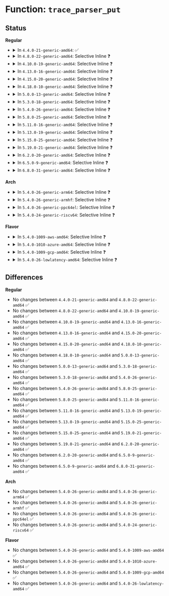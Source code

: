 # Function: <code>trace_parser_put</code>

## Status
<b>Regular</b>
<ul>
<li>
<details>
<summary>In <code>4.4.0-21-generic-amd64</code>: ✅</summary>

```c
void trace_parser_put(struct trace_parser * parser)
```

```json
{
  "name": "trace_parser_put",
  "collision_type": "Unique Global",
  "inline_type": "No",
  "funcs": [
    {
      "addr": 18446744071580213072,
      "name": "trace_parser_put",
      "external": true,
      "loc": "kernel/trace/trace.c:914",
      "file": "kernel/trace/trace.c",
      "inline": "seen, unknown",
      "caller_inline": [],
      "caller_func": [
        "kernel/trace/ftrace.c:ftrace_graph_write",
        "kernel/trace/ftrace.c:ftrace_regex_release",
        "kernel/trace/ftrace.c:ftrace_regex_open",
        "kernel/trace/ftrace.c:ftrace_regex_open",
        "kernel/trace/trace_events.c:ftrace_event_pid_write",
        "kernel/trace/trace_events.c:ftrace_event_pid_write",
        "kernel/trace/trace_events.c:ftrace_event_pid_write",
        "kernel/trace/trace_events.c:ftrace_event_pid_write",
        "kernel/trace/trace_events.c:ftrace_event_pid_write",
        "kernel/trace/trace_events.c:ftrace_event_write"
      ]
    }
  ],
  "symbols": [
    {
      "addr": 18446744071580213072,
      "name": "trace_parser_put",
      "section": ".text",
      "bind": "STB_GLOBAL",
      "size": 15
    }
  ]
}
```
</details>
</li>
<li>
<details>
<summary>In <code>4.8.0-22-generic-amd64</code>: Selective Inline ❓</summary>

```c
void trace_parser_put(struct trace_parser * parser)
```

```json
{
  "name": "trace_parser_put",
  "collision_type": "Unique Global",
  "inline_type": "Selective",
  "funcs": [
    {
      "addr": 18446744071580249307,
      "name": "trace_parser_put",
      "external": true,
      "loc": "kernel/trace/trace.c:1149",
      "file": "kernel/trace/trace.c",
      "inline": "not declared, inlined",
      "caller_inline": [
        "kernel/trace/trace.c:trace_pid_write"
      ],
      "caller_func": [
        "kernel/trace/ftrace.c:ftrace_graph_write",
        "kernel/trace/ftrace.c:ftrace_regex_release",
        "kernel/trace/ftrace.c:ftrace_regex_open",
        "kernel/trace/ftrace.c:ftrace_regex_open",
        "kernel/trace/trace_events.c:ftrace_event_write"
      ]
    }
  ],
  "symbols": [
    {
      "addr": 18446744071580248400,
      "name": "trace_parser_put",
      "section": ".text",
      "bind": "STB_GLOBAL",
      "size": 15
    }
  ]
}
```
</details>
</li>
<li>
<details>
<summary>In <code>4.10.0-19-generic-amd64</code>: Selective Inline ❓</summary>

```c
void trace_parser_put(struct trace_parser * parser)
```

```json
{
  "name": "trace_parser_put",
  "collision_type": "Unique Global",
  "inline_type": "Selective",
  "funcs": [
    {
      "addr": 18446744071580294683,
      "name": "trace_parser_put",
      "external": true,
      "loc": "kernel/trace/trace.c:1193",
      "file": "kernel/trace/trace.c",
      "inline": "not declared, inlined",
      "caller_inline": [
        "kernel/trace/trace.c:trace_pid_write"
      ],
      "caller_func": [
        "kernel/trace/ftrace.c:ftrace_graph_write",
        "kernel/trace/ftrace.c:ftrace_regex_release",
        "kernel/trace/ftrace.c:ftrace_regex_open",
        "kernel/trace/ftrace.c:ftrace_regex_open",
        "kernel/trace/trace_events.c:ftrace_event_write"
      ]
    }
  ],
  "symbols": [
    {
      "addr": 18446744071580293776,
      "name": "trace_parser_put",
      "section": ".text",
      "bind": "STB_GLOBAL",
      "size": 15
    }
  ]
}
```
</details>
</li>
<li>
<details>
<summary>In <code>4.13.0-16-generic-amd64</code>: Selective Inline ❓</summary>

```c
void trace_parser_put(struct trace_parser * parser)
```

```json
{
  "name": "trace_parser_put",
  "collision_type": "Unique Global",
  "inline_type": "Selective",
  "funcs": [
    {
      "addr": 18446744071580307999,
      "name": "trace_parser_put",
      "external": true,
      "loc": "kernel/trace/trace.c:1191",
      "file": "kernel/trace/trace.c",
      "inline": "not declared, inlined",
      "caller_inline": [
        "kernel/trace/trace.c:trace_pid_write"
      ],
      "caller_func": [
        "kernel/trace/ftrace.c:ftrace_graph_release",
        "kernel/trace/ftrace.c:ftrace_regex_release",
        "kernel/trace/ftrace.c:ftrace_regex_open",
        "kernel/trace/ftrace.c:ftrace_regex_open",
        "kernel/trace/trace_events.c:ftrace_event_write"
      ]
    }
  ],
  "symbols": [
    {
      "addr": 18446744071580307056,
      "name": "trace_parser_put",
      "section": ".text",
      "bind": "STB_GLOBAL",
      "size": 28
    }
  ]
}
```
</details>
</li>
<li>
<details>
<summary>In <code>4.15.0-20-generic-amd64</code>: Selective Inline ❓</summary>

```c
void trace_parser_put(struct trace_parser * parser)
```

```json
{
  "name": "trace_parser_put",
  "collision_type": "Unique Global",
  "inline_type": "Selective",
  "funcs": [
    {
      "addr": 18446744071580361071,
      "name": "trace_parser_put",
      "external": true,
      "loc": "kernel/trace/trace.c:1191",
      "file": "kernel/trace/trace.c",
      "inline": "not declared, inlined",
      "caller_inline": [
        "kernel/trace/trace.c:trace_pid_write"
      ],
      "caller_func": [
        "kernel/trace/ftrace.c:ftrace_graph_release",
        "kernel/trace/ftrace.c:ftrace_regex_release",
        "kernel/trace/ftrace.c:ftrace_regex_open",
        "kernel/trace/ftrace.c:ftrace_regex_open",
        "kernel/trace/trace_events.c:ftrace_event_write"
      ]
    }
  ],
  "symbols": [
    {
      "addr": 18446744071580360128,
      "name": "trace_parser_put",
      "section": ".text",
      "bind": "STB_GLOBAL",
      "size": 28
    }
  ]
}
```
</details>
</li>
<li>
<details>
<summary>In <code>4.18.0-10-generic-amd64</code>: Selective Inline ❓</summary>

```c
void trace_parser_put(struct trace_parser * parser)
```

```json
{
  "name": "trace_parser_put",
  "collision_type": "Unique Global",
  "inline_type": "Selective",
  "funcs": [
    {
      "addr": 18446744071580422943,
      "name": "trace_parser_put",
      "external": true,
      "loc": "kernel/trace/trace.c:1198",
      "file": "kernel/trace/trace.c",
      "inline": "not declared, inlined",
      "caller_inline": [
        "kernel/trace/trace.c:trace_pid_write"
      ],
      "caller_func": [
        "kernel/trace/ftrace.c:ftrace_graph_release",
        "kernel/trace/ftrace.c:ftrace_regex_release",
        "kernel/trace/ftrace.c:ftrace_regex_open",
        "kernel/trace/ftrace.c:ftrace_regex_open",
        "kernel/trace/trace_events.c:ftrace_event_write"
      ]
    }
  ],
  "symbols": [
    {
      "addr": 18446744071580421952,
      "name": "trace_parser_put",
      "section": ".text",
      "bind": "STB_GLOBAL",
      "size": 28
    }
  ]
}
```
</details>
</li>
<li>
<details>
<summary>In <code>5.0.0-13-generic-amd64</code>: Selective Inline ❓</summary>

```c
void trace_parser_put(struct trace_parser * parser)
```

```json
{
  "name": "trace_parser_put",
  "collision_type": "Unique Global",
  "inline_type": "Selective",
  "funcs": [
    {
      "addr": 18446744071580478687,
      "name": "trace_parser_put",
      "external": true,
      "loc": "kernel/trace/trace.c:1199",
      "file": "kernel/trace/trace.c",
      "inline": "not declared, inlined",
      "caller_inline": [
        "kernel/trace/trace.c:trace_pid_write"
      ],
      "caller_func": [
        "kernel/trace/ftrace.c:ftrace_graph_release",
        "kernel/trace/ftrace.c:ftrace_regex_release",
        "kernel/trace/ftrace.c:ftrace_regex_open",
        "kernel/trace/ftrace.c:ftrace_regex_open",
        "kernel/trace/trace_events.c:ftrace_event_write"
      ]
    }
  ],
  "symbols": [
    {
      "addr": 18446744071580477696,
      "name": "trace_parser_put",
      "section": ".text",
      "bind": "STB_GLOBAL",
      "size": 28
    }
  ]
}
```
</details>
</li>
<li>
<details>
<summary>In <code>5.3.0-18-generic-amd64</code>: Selective Inline ❓</summary>

```c
void trace_parser_put(struct trace_parser * parser)
```

```json
{
  "name": "trace_parser_put",
  "collision_type": "Unique Global",
  "inline_type": "Selective",
  "funcs": [
    {
      "addr": 18446744071580534319,
      "name": "trace_parser_put",
      "external": true,
      "loc": "kernel/trace/trace.c:1370",
      "file": "kernel/trace/trace.c",
      "inline": "not declared, inlined",
      "caller_inline": [
        "kernel/trace/trace.c:trace_pid_write",
        "kernel/trace/trace.c:trace_pid_write",
        "kernel/trace/trace.c:trace_pid_write"
      ],
      "caller_func": [
        "kernel/trace/ftrace.c:ftrace_graph_release",
        "kernel/trace/ftrace.c:ftrace_regex_release",
        "kernel/trace/ftrace.c:ftrace_regex_open",
        "kernel/trace/ftrace.c:ftrace_regex_open",
        "kernel/trace/trace_events.c:ftrace_event_write"
      ]
    }
  ],
  "symbols": [
    {
      "addr": 18446744071580533520,
      "name": "trace_parser_put",
      "section": ".text",
      "bind": "STB_GLOBAL",
      "size": 28
    }
  ]
}
```
</details>
</li>
<li>
<details>
<summary>In <code>5.4.0-26-generic-amd64</code>: Selective Inline ❓</summary>

```c
void trace_parser_put(struct trace_parser * parser)
```

```json
{
  "name": "trace_parser_put",
  "collision_type": "Unique Global",
  "inline_type": "Selective",
  "funcs": [
    {
      "addr": 18446744071580581919,
      "name": "trace_parser_put",
      "external": true,
      "loc": "kernel/trace/trace.c:1388",
      "file": "kernel/trace/trace.c",
      "inline": "not declared, inlined",
      "caller_inline": [
        "kernel/trace/trace.c:trace_pid_write",
        "kernel/trace/trace.c:trace_pid_write",
        "kernel/trace/trace.c:trace_pid_write"
      ],
      "caller_func": [
        "kernel/trace/ftrace.c:ftrace_graph_release",
        "kernel/trace/ftrace.c:ftrace_regex_release",
        "kernel/trace/ftrace.c:ftrace_regex_open",
        "kernel/trace/ftrace.c:ftrace_regex_open",
        "kernel/trace/trace_events.c:ftrace_event_write"
      ]
    }
  ],
  "symbols": [
    {
      "addr": 18446744071580581120,
      "name": "trace_parser_put",
      "section": ".text",
      "bind": "STB_GLOBAL",
      "size": 28
    }
  ]
}
```
</details>
</li>
<li>
<details>
<summary>In <code>5.8.0-25-generic-amd64</code>: Selective Inline ❓</summary>

```c
void trace_parser_put(struct trace_parser * parser)
```

```json
{
  "name": "trace_parser_put",
  "collision_type": "Unique Global",
  "inline_type": "Selective",
  "funcs": [
    {
      "addr": 18446744071580681153,
      "name": "trace_parser_put",
      "external": true,
      "loc": "kernel/trace/trace.c:1423",
      "file": "kernel/trace/trace.c",
      "inline": "not declared, inlined",
      "caller_inline": [
        "kernel/trace/trace.c:trace_pid_write",
        "kernel/trace/trace.c:trace_pid_write",
        "kernel/trace/trace.c:trace_pid_write"
      ],
      "caller_func": [
        "kernel/trace/ftrace.c:ftrace_graph_release",
        "kernel/trace/ftrace.c:ftrace_regex_release",
        "kernel/trace/ftrace.c:ftrace_regex_open",
        "kernel/trace/ftrace.c:ftrace_regex_open",
        "kernel/trace/trace_events.c:ftrace_event_write"
      ]
    }
  ],
  "symbols": [
    {
      "addr": 18446744071580680352,
      "name": "trace_parser_put",
      "section": ".text",
      "bind": "STB_GLOBAL",
      "size": 31
    }
  ]
}
```
</details>
</li>
<li>
<details>
<summary>In <code>5.11.0-16-generic-amd64</code>: Selective Inline ❓</summary>

```c
void trace_parser_put(struct trace_parser * parser)
```

```json
{
  "name": "trace_parser_put",
  "collision_type": "Unique Global",
  "inline_type": "Selective",
  "funcs": [
    {
      "addr": 18446744071580672063,
      "name": "trace_parser_put",
      "external": true,
      "loc": "kernel/trace/trace.c:1574",
      "file": "kernel/trace/trace.c",
      "inline": "not declared, inlined",
      "caller_inline": [
        "kernel/trace/trace.c:trace_pid_write",
        "kernel/trace/trace.c:trace_pid_write",
        "kernel/trace/trace.c:trace_pid_write"
      ],
      "caller_func": [
        "kernel/trace/ftrace.c:ftrace_graph_release",
        "kernel/trace/ftrace.c:ftrace_regex_release",
        "kernel/trace/ftrace.c:ftrace_regex_open",
        "kernel/trace/ftrace.c:ftrace_regex_open",
        "kernel/trace/trace_events.c:ftrace_event_write"
      ]
    }
  ],
  "symbols": [
    {
      "addr": 18446744071580671184,
      "name": "trace_parser_put",
      "section": ".text",
      "bind": "STB_GLOBAL",
      "size": 31
    }
  ]
}
```
</details>
</li>
<li>
<details>
<summary>In <code>5.13.0-19-generic-amd64</code>: Selective Inline ❓</summary>

```c
void trace_parser_put(struct trace_parser * parser)
```

```json
{
  "name": "trace_parser_put",
  "collision_type": "Unique Global",
  "inline_type": "Selective",
  "funcs": [
    {
      "addr": 18446744071580670821,
      "name": "trace_parser_put",
      "external": true,
      "loc": "kernel/trace/trace.c:1571",
      "file": "kernel/trace/trace.c",
      "inline": "not declared, inlined",
      "caller_inline": [
        "kernel/trace/trace.c:trace_pid_write",
        "kernel/trace/trace.c:trace_pid_write",
        "kernel/trace/trace.c:trace_pid_write"
      ],
      "caller_func": [
        "kernel/trace/ftrace.c:ftrace_graph_release",
        "kernel/trace/ftrace.c:ftrace_regex_release",
        "kernel/trace/ftrace.c:ftrace_regex_open",
        "kernel/trace/ftrace.c:ftrace_regex_open",
        "kernel/trace/trace_events.c:ftrace_event_write"
      ]
    }
  ],
  "symbols": [
    {
      "addr": 18446744071580669920,
      "name": "trace_parser_put",
      "section": ".text",
      "bind": "STB_GLOBAL",
      "size": 31
    }
  ]
}
```
</details>
</li>
<li>
<details>
<summary>In <code>5.15.0-25-generic-amd64</code>: Selective Inline ❓</summary>

```c
void trace_parser_put(struct trace_parser * parser)
```

```json
{
  "name": "trace_parser_put",
  "collision_type": "Unique Global",
  "inline_type": "Selective",
  "funcs": [
    {
      "addr": 18446744071580845749,
      "name": "trace_parser_put",
      "external": true,
      "loc": "kernel/trace/trace.c:1586",
      "file": "kernel/trace/trace.c",
      "inline": "not declared, inlined",
      "caller_inline": [
        "kernel/trace/trace.c:trace_pid_write",
        "kernel/trace/trace.c:trace_pid_write",
        "kernel/trace/trace.c:trace_pid_write"
      ],
      "caller_func": [
        "kernel/trace/ftrace.c:ftrace_graph_release",
        "kernel/trace/ftrace.c:ftrace_regex_release",
        "kernel/trace/ftrace.c:ftrace_regex_open",
        "kernel/trace/ftrace.c:ftrace_regex_open",
        "kernel/trace/trace_events.c:ftrace_event_write"
      ]
    }
  ],
  "symbols": [
    {
      "addr": 18446744071580844800,
      "name": "trace_parser_put",
      "section": ".text",
      "bind": "STB_GLOBAL",
      "size": 31
    }
  ]
}
```
</details>
</li>
<li>
<details>
<summary>In <code>5.19.0-21-generic-amd64</code>: Selective Inline ❓</summary>

```c
void trace_parser_put(struct trace_parser * parser)
```

```json
{
  "name": "trace_parser_put",
  "collision_type": "Unique Global",
  "inline_type": "Selective",
  "funcs": [
    {
      "addr": 18446744071581073786,
      "name": "trace_parser_put",
      "external": true,
      "loc": "kernel/trace/trace.c:1577",
      "file": "kernel/trace/trace.c",
      "inline": "not declared, inlined",
      "caller_inline": [
        "kernel/trace/trace.c:trace_pid_write",
        "kernel/trace/trace.c:trace_pid_write"
      ],
      "caller_func": [
        "kernel/trace/ftrace.c:ftrace_graph_release",
        "kernel/trace/ftrace.c:ftrace_regex_release",
        "kernel/trace/ftrace.c:ftrace_regex_open",
        "kernel/trace/ftrace.c:ftrace_regex_open",
        "kernel/trace/trace_events.c:ftrace_event_write"
      ]
    }
  ],
  "symbols": [
    {
      "addr": 18446744071581072992,
      "name": "trace_parser_put",
      "section": ".text",
      "bind": "STB_GLOBAL",
      "size": 37
    }
  ]
}
```
</details>
</li>
<li>
<details>
<summary>In <code>6.2.0-20-generic-amd64</code>: Selective Inline ❓</summary>

```c
void trace_parser_put(struct trace_parser * parser)
```

```json
{
  "name": "trace_parser_put",
  "collision_type": "Unique Global",
  "inline_type": "Selective",
  "funcs": [
    {
      "addr": 18446744071581380266,
      "name": "trace_parser_put",
      "external": true,
      "loc": "kernel/trace/trace.c:1583",
      "file": "kernel/trace/trace.c",
      "inline": "not declared, inlined",
      "caller_inline": [
        "kernel/trace/trace.c:trace_pid_write",
        "kernel/trace/trace.c:trace_pid_write"
      ],
      "caller_func": [
        "kernel/trace/ftrace.c:ftrace_graph_release",
        "kernel/trace/ftrace.c:ftrace_regex_release",
        "kernel/trace/ftrace.c:ftrace_regex_open",
        "kernel/trace/ftrace.c:ftrace_regex_open",
        "kernel/trace/trace_events.c:ftrace_event_write"
      ]
    }
  ],
  "symbols": [
    {
      "addr": 18446744071581379376,
      "name": "trace_parser_put",
      "section": ".text",
      "bind": "STB_GLOBAL",
      "size": 37
    }
  ]
}
```
</details>
</li>
<li>
<details>
<summary>In <code>6.5.0-9-generic-amd64</code>: Selective Inline ❓</summary>

```c
void trace_parser_put(struct trace_parser * parser)
```

```json
{
  "name": "trace_parser_put",
  "collision_type": "Unique Global",
  "inline_type": "Selective",
  "funcs": [
    {
      "addr": 18446744071581474842,
      "name": "trace_parser_put",
      "external": true,
      "loc": "kernel/trace/trace.c:1634",
      "file": "kernel/trace/trace.c",
      "inline": "not declared, inlined",
      "caller_inline": [
        "kernel/trace/trace.c:trace_pid_write",
        "kernel/trace/trace.c:trace_pid_write"
      ],
      "caller_func": [
        "kernel/trace/ftrace.c:ftrace_graph_release",
        "kernel/trace/ftrace.c:ftrace_regex_release",
        "kernel/trace/ftrace.c:ftrace_regex_open",
        "kernel/trace/ftrace.c:ftrace_regex_open",
        "kernel/trace/trace_events.c:ftrace_event_write"
      ]
    }
  ],
  "symbols": [
    {
      "addr": 18446744071581473968,
      "name": "trace_parser_put",
      "section": ".text",
      "bind": "STB_GLOBAL",
      "size": 37
    }
  ]
}
```
</details>
</li>
<li>
<details>
<summary>In <code>6.8.0-31-generic-amd64</code>: Selective Inline ❓</summary>

```c
void trace_parser_put(struct trace_parser * parser)
```

```json
{
  "name": "trace_parser_put",
  "collision_type": "Unique Global",
  "inline_type": "Selective",
  "funcs": [
    {
      "addr": 18446744071581585818,
      "name": "trace_parser_put",
      "external": true,
      "loc": "kernel/trace/trace.c:1644",
      "file": "kernel/trace/trace.c",
      "inline": "not declared, inlined",
      "caller_inline": [
        "kernel/trace/trace.c:trace_pid_write",
        "kernel/trace/trace.c:trace_pid_write"
      ],
      "caller_func": [
        "kernel/trace/ftrace.c:ftrace_graph_release",
        "kernel/trace/ftrace.c:ftrace_regex_release",
        "kernel/trace/ftrace.c:ftrace_regex_open",
        "kernel/trace/ftrace.c:ftrace_regex_open",
        "kernel/trace/trace_events.c:ftrace_event_write"
      ]
    }
  ],
  "symbols": [
    {
      "addr": 18446744071581584944,
      "name": "trace_parser_put",
      "section": ".text",
      "bind": "STB_GLOBAL",
      "size": 37
    }
  ]
}
```
</details>
</li>
</ul>
<b>Arch</b>
<ul>
<li>
<details>
<summary>In <code>5.4.0-26-generic-arm64</code>: Selective Inline ❓</summary>

```c
void trace_parser_put(struct trace_parser * parser)
```

```json
{
  "name": "trace_parser_put",
  "collision_type": "Unique Global",
  "inline_type": "Selective",
  "funcs": [
    {
      "addr": 18446603336491878980,
      "name": "trace_parser_put",
      "external": true,
      "loc": "kernel/trace/trace.c:1388",
      "file": "kernel/trace/trace.c",
      "inline": "not declared, inlined",
      "caller_inline": [
        "kernel/trace/trace.c:trace_pid_write",
        "kernel/trace/trace.c:trace_pid_write",
        "kernel/trace/trace.c:trace_pid_write"
      ],
      "caller_func": [
        "kernel/trace/ftrace.c:ftrace_graph_release",
        "kernel/trace/ftrace.c:ftrace_graph_release",
        "kernel/trace/ftrace.c:ftrace_regex_release",
        "kernel/trace/ftrace.c:ftrace_regex_open",
        "kernel/trace/ftrace.c:ftrace_regex_open",
        "kernel/trace/trace_events.c:ftrace_event_write"
      ]
    }
  ],
  "symbols": [
    {
      "addr": 18446603336491877200,
      "name": "trace_parser_put",
      "section": ".text",
      "bind": "STB_GLOBAL",
      "size": 40
    }
  ]
}
```
</details>
</li>
<li>
<details>
<summary>In <code>5.4.0-26-generic-armhf</code>: Selective Inline ❓</summary>

```c
void trace_parser_put(struct trace_parser * parser)
```

```json
{
  "name": "trace_parser_put",
  "collision_type": "Unique Global",
  "inline_type": "Selective",
  "funcs": [
    {
      "addr": 3225820940,
      "name": "trace_parser_put",
      "external": true,
      "loc": "kernel/trace/trace.c:1388",
      "file": "kernel/trace/trace.c",
      "inline": "not declared, inlined",
      "caller_inline": [
        "kernel/trace/trace.c:trace_pid_write",
        "kernel/trace/trace.c:trace_pid_write",
        "kernel/trace/trace.c:trace_pid_write"
      ],
      "caller_func": [
        "kernel/trace/ftrace.c:ftrace_graph_release",
        "kernel/trace/ftrace.c:ftrace_regex_release",
        "kernel/trace/ftrace.c:ftrace_regex_open",
        "kernel/trace/ftrace.c:ftrace_regex_open",
        "kernel/trace/trace_events.c:ftrace_event_write"
      ]
    }
  ],
  "symbols": [
    {
      "addr": 3225819836,
      "name": "trace_parser_put",
      "section": ".text",
      "bind": "STB_GLOBAL",
      "size": 36
    }
  ]
}
```
</details>
</li>
<li>
<details>
<summary>In <code>5.4.0-26-generic-ppc64el</code>: Selective Inline ❓</summary>

```c
void trace_parser_put(struct trace_parser * parser)
```

```json
{
  "name": "trace_parser_put",
  "collision_type": "Unique Global",
  "inline_type": "Selective",
  "funcs": [
    {
      "addr": 13835058055284955512,
      "name": "trace_parser_put",
      "external": true,
      "loc": "kernel/trace/trace.c:1388",
      "file": "kernel/trace/trace.c",
      "inline": "not declared, inlined",
      "caller_inline": [
        "kernel/trace/trace.c:trace_pid_write",
        "kernel/trace/trace.c:trace_pid_write",
        "kernel/trace/trace.c:trace_pid_write"
      ],
      "caller_func": [
        "kernel/trace/ftrace.c:ftrace_graph_release",
        "kernel/trace/ftrace.c:ftrace_graph_release",
        "kernel/trace/ftrace.c:ftrace_regex_release",
        "kernel/trace/ftrace.c:ftrace_regex_open",
        "kernel/trace/trace_events.c:ftrace_event_write"
      ]
    }
  ],
  "symbols": [
    {
      "addr": 13835058055284953904,
      "name": "trace_parser_put",
      "section": ".text",
      "bind": "STB_GLOBAL",
      "size": 68
    }
  ]
}
```
</details>
</li>
<li>
<details>
<summary>In <code>5.4.0-24-generic-riscv64</code>: Selective Inline ❓</summary>

```c
void trace_parser_put(struct trace_parser * parser)
```

```json
{
  "name": "trace_parser_put",
  "collision_type": "Unique Global",
  "inline_type": "Selective",
  "funcs": [
    {
      "addr": 18446743936272169904,
      "name": "trace_parser_put",
      "external": true,
      "loc": "kernel/trace/trace.c:1388",
      "file": "kernel/trace/trace.c",
      "inline": "not declared, inlined",
      "caller_inline": [
        "kernel/trace/trace.c:trace_pid_write",
        "kernel/trace/trace.c:trace_pid_write",
        "kernel/trace/trace.c:trace_pid_write"
      ],
      "caller_func": [
        "kernel/trace/ftrace.c:ftrace_graph_release",
        "kernel/trace/ftrace.c:ftrace_graph_release",
        "kernel/trace/ftrace.c:ftrace_regex_release",
        "kernel/trace/ftrace.c:ftrace_regex_open",
        "kernel/trace/ftrace.c:ftrace_regex_open",
        "kernel/trace/trace_events.c:ftrace_event_write"
      ]
    }
  ],
  "symbols": [
    {
      "addr": 18446743936272169036,
      "name": "trace_parser_put",
      "section": ".text",
      "bind": "STB_GLOBAL",
      "size": 36
    }
  ]
}
```
</details>
</li>
</ul>
<b>Flavor</b>
<ul>
<li>
<details>
<summary>In <code>5.4.0-1009-aws-amd64</code>: Selective Inline ❓</summary>

```c
void trace_parser_put(struct trace_parser * parser)
```

```json
{
  "name": "trace_parser_put",
  "collision_type": "Unique Global",
  "inline_type": "Selective",
  "funcs": [
    {
      "addr": 18446744071580550719,
      "name": "trace_parser_put",
      "external": true,
      "loc": "kernel/trace/trace.c:1388",
      "file": "kernel/trace/trace.c",
      "inline": "not declared, inlined",
      "caller_inline": [
        "kernel/trace/trace.c:trace_pid_write",
        "kernel/trace/trace.c:trace_pid_write",
        "kernel/trace/trace.c:trace_pid_write"
      ],
      "caller_func": [
        "kernel/trace/ftrace.c:ftrace_graph_release",
        "kernel/trace/ftrace.c:ftrace_regex_release",
        "kernel/trace/ftrace.c:ftrace_regex_open",
        "kernel/trace/ftrace.c:ftrace_regex_open",
        "kernel/trace/trace_events.c:ftrace_event_write"
      ]
    }
  ],
  "symbols": [
    {
      "addr": 18446744071580549920,
      "name": "trace_parser_put",
      "section": ".text",
      "bind": "STB_GLOBAL",
      "size": 28
    }
  ]
}
```
</details>
</li>
<li>
<details>
<summary>In <code>5.4.0-1010-azure-amd64</code>: Selective Inline ❓</summary>

```c
void trace_parser_put(struct trace_parser * parser)
```

```json
{
  "name": "trace_parser_put",
  "collision_type": "Unique Global",
  "inline_type": "Selective",
  "funcs": [
    {
      "addr": 18446744071580497487,
      "name": "trace_parser_put",
      "external": true,
      "loc": "kernel/trace/trace.c:1388",
      "file": "kernel/trace/trace.c",
      "inline": "not declared, inlined",
      "caller_inline": [
        "kernel/trace/trace.c:trace_pid_write",
        "kernel/trace/trace.c:trace_pid_write",
        "kernel/trace/trace.c:trace_pid_write"
      ],
      "caller_func": [
        "kernel/trace/ftrace.c:ftrace_graph_release",
        "kernel/trace/ftrace.c:ftrace_regex_release",
        "kernel/trace/ftrace.c:ftrace_regex_open",
        "kernel/trace/ftrace.c:ftrace_regex_open",
        "kernel/trace/trace_events.c:ftrace_event_write"
      ]
    }
  ],
  "symbols": [
    {
      "addr": 18446744071580496688,
      "name": "trace_parser_put",
      "section": ".text",
      "bind": "STB_GLOBAL",
      "size": 28
    }
  ]
}
```
</details>
</li>
<li>
<details>
<summary>In <code>5.4.0-1009-gcp-amd64</code>: Selective Inline ❓</summary>

```c
void trace_parser_put(struct trace_parser * parser)
```

```json
{
  "name": "trace_parser_put",
  "collision_type": "Unique Global",
  "inline_type": "Selective",
  "funcs": [
    {
      "addr": 18446744071580541967,
      "name": "trace_parser_put",
      "external": true,
      "loc": "kernel/trace/trace.c:1388",
      "file": "kernel/trace/trace.c",
      "inline": "not declared, inlined",
      "caller_inline": [
        "kernel/trace/trace.c:trace_pid_write",
        "kernel/trace/trace.c:trace_pid_write",
        "kernel/trace/trace.c:trace_pid_write"
      ],
      "caller_func": [
        "kernel/trace/ftrace.c:ftrace_graph_release",
        "kernel/trace/ftrace.c:ftrace_regex_release",
        "kernel/trace/ftrace.c:ftrace_regex_open",
        "kernel/trace/ftrace.c:ftrace_regex_open",
        "kernel/trace/trace_events.c:ftrace_event_write"
      ]
    }
  ],
  "symbols": [
    {
      "addr": 18446744071580541168,
      "name": "trace_parser_put",
      "section": ".text",
      "bind": "STB_GLOBAL",
      "size": 28
    }
  ]
}
```
</details>
</li>
<li>
<details>
<summary>In <code>5.4.0-26-lowlatency-amd64</code>: Selective Inline ❓</summary>

```c
void trace_parser_put(struct trace_parser * parser)
```

```json
{
  "name": "trace_parser_put",
  "collision_type": "Unique Global",
  "inline_type": "Selective",
  "funcs": [
    {
      "addr": 18446744071580598511,
      "name": "trace_parser_put",
      "external": true,
      "loc": "kernel/trace/trace.c:1388",
      "file": "kernel/trace/trace.c",
      "inline": "not declared, inlined",
      "caller_inline": [
        "kernel/trace/trace.c:trace_pid_write",
        "kernel/trace/trace.c:trace_pid_write",
        "kernel/trace/trace.c:trace_pid_write"
      ],
      "caller_func": [
        "kernel/trace/ftrace.c:ftrace_graph_release",
        "kernel/trace/ftrace.c:ftrace_regex_release",
        "kernel/trace/ftrace.c:ftrace_regex_open",
        "kernel/trace/ftrace.c:ftrace_regex_open",
        "kernel/trace/trace_events.c:ftrace_event_write"
      ]
    }
  ],
  "symbols": [
    {
      "addr": 18446744071580597712,
      "name": "trace_parser_put",
      "section": ".text",
      "bind": "STB_GLOBAL",
      "size": 28
    }
  ]
}
```
</details>
</li>
</ul>

## Differences
<b>Regular</b>
<ul>
<li>
No changes between <code>4.4.0-21-generic-amd64</code> and <code>4.8.0-22-generic-amd64</code> ✅
</li>
<li>
No changes between <code>4.8.0-22-generic-amd64</code> and <code>4.10.0-19-generic-amd64</code> ✅
</li>
<li>
No changes between <code>4.10.0-19-generic-amd64</code> and <code>4.13.0-16-generic-amd64</code> ✅
</li>
<li>
No changes between <code>4.13.0-16-generic-amd64</code> and <code>4.15.0-20-generic-amd64</code> ✅
</li>
<li>
No changes between <code>4.15.0-20-generic-amd64</code> and <code>4.18.0-10-generic-amd64</code> ✅
</li>
<li>
No changes between <code>4.18.0-10-generic-amd64</code> and <code>5.0.0-13-generic-amd64</code> ✅
</li>
<li>
No changes between <code>5.0.0-13-generic-amd64</code> and <code>5.3.0-18-generic-amd64</code> ✅
</li>
<li>
No changes between <code>5.3.0-18-generic-amd64</code> and <code>5.4.0-26-generic-amd64</code> ✅
</li>
<li>
No changes between <code>5.4.0-26-generic-amd64</code> and <code>5.8.0-25-generic-amd64</code> ✅
</li>
<li>
No changes between <code>5.8.0-25-generic-amd64</code> and <code>5.11.0-16-generic-amd64</code> ✅
</li>
<li>
No changes between <code>5.11.0-16-generic-amd64</code> and <code>5.13.0-19-generic-amd64</code> ✅
</li>
<li>
No changes between <code>5.13.0-19-generic-amd64</code> and <code>5.15.0-25-generic-amd64</code> ✅
</li>
<li>
No changes between <code>5.15.0-25-generic-amd64</code> and <code>5.19.0-21-generic-amd64</code> ✅
</li>
<li>
No changes between <code>5.19.0-21-generic-amd64</code> and <code>6.2.0-20-generic-amd64</code> ✅
</li>
<li>
No changes between <code>6.2.0-20-generic-amd64</code> and <code>6.5.0-9-generic-amd64</code> ✅
</li>
<li>
No changes between <code>6.5.0-9-generic-amd64</code> and <code>6.8.0-31-generic-amd64</code> ✅
</li>
</ul>
<b>Arch</b>
<ul>
<li>
No changes between <code>5.4.0-26-generic-amd64</code> and <code>5.4.0-26-generic-arm64</code> ✅
</li>
<li>
No changes between <code>5.4.0-26-generic-amd64</code> and <code>5.4.0-26-generic-armhf</code> ✅
</li>
<li>
No changes between <code>5.4.0-26-generic-amd64</code> and <code>5.4.0-26-generic-ppc64el</code> ✅
</li>
<li>
No changes between <code>5.4.0-26-generic-amd64</code> and <code>5.4.0-24-generic-riscv64</code> ✅
</li>
</ul>
<b>Flavor</b>
<ul>
<li>
No changes between <code>5.4.0-26-generic-amd64</code> and <code>5.4.0-1009-aws-amd64</code> ✅
</li>
<li>
No changes between <code>5.4.0-26-generic-amd64</code> and <code>5.4.0-1010-azure-amd64</code> ✅
</li>
<li>
No changes between <code>5.4.0-26-generic-amd64</code> and <code>5.4.0-1009-gcp-amd64</code> ✅
</li>
<li>
No changes between <code>5.4.0-26-generic-amd64</code> and <code>5.4.0-26-lowlatency-amd64</code> ✅
</li>
</ul>
